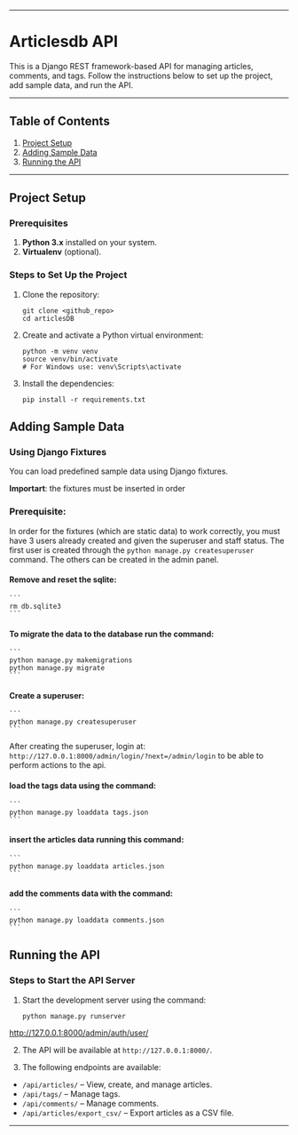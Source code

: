 
---

# Articlesdb API

This is a Django REST framework-based API for managing articles, comments, and tags. Follow the instructions below to set up the project, add sample data, and run the API.

---

## Table of Contents

1. [Project Setup](#project-setup)
2. [Adding Sample Data](#adding-sample-data)
3. [Running the API](#running-the-api)

---

## Project Setup

### Prerequisites

1. **Python 3.x** installed on your system.
3. **Virtualenv** (optional).

### Steps to Set Up the Project

1. Clone the repository:

    ```
    git clone <github_repo>
    cd articlesDB
    ```

2. Create and activate a Python virtual environment:

    ```
    python -m venv venv
    source venv/bin/activate  
    # For Windows use: venv\Scripts\activate
    ```

3. Install the dependencies:

    ```
    pip install -r requirements.txt
    ```


## Adding Sample Data

### Using Django Fixtures

You can load predefined sample data using Django fixtures. 

**Importart**: the fixtures must be inserted in order

### Prerequisite: 
In order for the fixtures (which are static data) to work correctly, you must have 3 users already created and given the superuser and staff status. 
The first user is created through the ```python manage.py createsuperuser``` command. 
The others can be created in the admin panel. 

#### Remove and reset the sqlite:

    ```
    rm db.sqlite3
    ```

#### To migrate the data to the database run the command:

    ```
    python manage.py makemigrations
    python manage.py migrate
    ```

#### Create a superuser:

    ```
    python manage.py createsuperuser
    ```
After creating the superuser, login at:
    ```
    http://127.0.0.1:8000/admin/login/?next=/admin/login``` to be able to perform actions to the api. 
    

#### load the tags data using the command:

    ```
    python manage.py loaddata tags.json  
    ```

#### insert the articles data running this command:

    ```
    python manage.py loaddata articles.json  
    ```

#### add the comments data with the command:

    ```
    python manage.py loaddata comments.json  
    ```



## Running the API

### Steps to Start the API Server

1. Start the development server using the command:

    ```
    python manage.py runserver
    ```

http://127.0.0.1:8000/admin/auth/user/

2. The API will be available at `http://127.0.0.1:8000/`.

34. The following endpoints are available:
   - `/api/articles/` – View, create, and manage articles.
   - `/api/tags/` – Manage tags.
   - `/api/comments/` – Manage comments.
   - `/api/articles/export_csv/` – Export articles as a CSV file.

---
